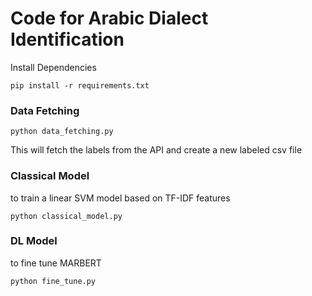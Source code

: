# Code for Arabic Dialect Identification 

Install Dependencies
```
pip install -r requirements.txt
```

### Data Fetching

```
python data_fetching.py
```

This will fetch the labels from the API and create a new labeled csv file 

### Classical Model

to train a linear SVM model based on TF-IDF features

```
python classical_model.py
```


### DL Model

to fine tune MARBERT 

```
python fine_tune.py
```

